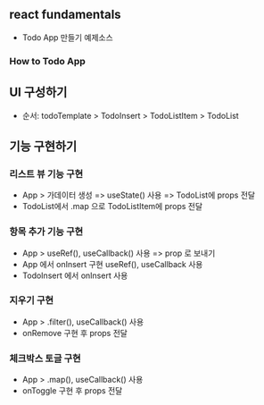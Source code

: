 ## react fundamentals

- Todo App 만들기 예제소스

### How to Todo App

## UI 구성하기

- 순서: todoTemplate > TodoInsert > TodoListItem > TodoList

## 기능 구현하기

### 리스트 뷰 기능 구현

- App > 가데이터 생성 => useState() 사용 => TodoList에 props 전달
- TodoList에서 .map 으로 TodoListItem에 props 전달

### 항목 추가 기능 구현

- App > useRef(), useCallback() 사용 => prop 로 보내기
- App 에서 onInsert 구현 useRef(), useCallback 사용
- TodoInsert 에서 onInsert 사용

### 지우기 구현

- App > .filter(), useCallback() 사용
- onRemove 구현 후 props 전달

### 체크박스 토글 구현

- App > .map(), useCallback() 사용
- onToggle 구현 후 props 전달
